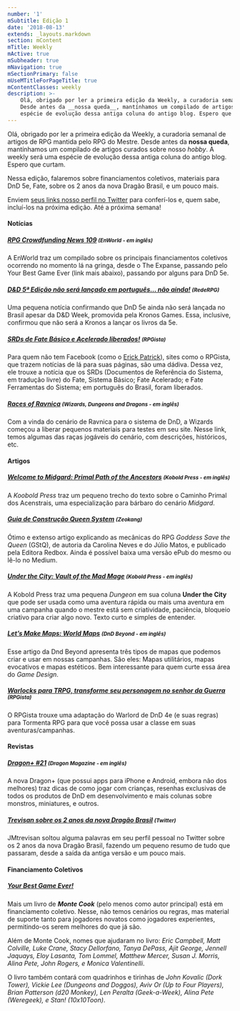 ```yaml
---
number: '1'
mSubtitle: Edição 1
date: '2018-08-13'
extends: _layouts.markdown
section: mContent
mTitle: Weekly
mActive: true
mSubheader: true
mNavigation: true
mSectionPrimary: false
mUseMTitleForPageTitle: true
mContentClasses: weekly
description: >-
    Olá, obrigado por ler a primeira edição da Weekly, a curadoria semanal de artigos de RPG mantida pelo RPG do Mestre. 
    Desde antes da __nossa queda__, mantínhamos um compilado de artigos curados sobre nosso _hobby_. A weekly será uma 
    espécie de evolução dessa antiga coluna do antigo blog. Espero que curtam.
---
```


Olá, obrigado por ler a primeira edição da Weekly, a curadoria semanal de artigos de RPG mantida pelo RPG do Mestre. 
Desde antes da __nossa queda__, mantínhamos um compilado de artigos curados sobre nosso _hobby_. A weekly será uma 
espécie de evolução dessa antiga coluna do antigo blog. Espero que curtam.

Nessa edição, falaremos sobre financiamentos coletivos, materiais para DnD 5e, Fate, sobre os 2 anos da nova Dragão 
Brasil, e um pouco mais.

Enviem [seus links nosso perfil no Twitter] para conferí-los e, quem sabe, incluí-los na próxima edição. Até a 
próxima semana!

#### Notícias

##### [RPG Crowdfunding News 109] <small>(EnWorld - em inglês)</small>
A EnWorld traz um compilado sobre os principais financiamentos coletivos ocorrendo no momento lá na gringa, desde o 
The Expanse, passando pelo Your Best Game Ever (link mais abaixo), passando por alguns para DnD 5e.

##### [D&D 5ª Edição não será lançado em português… não ainda!] <small>(RedeRPG)</small>
Uma pequena notícia confirmando que DnD 5e ainda não será lançada no Brasil apesar da D&D Week, promovida pela Kronos
 Games. Essa, inclusive, confirmou que não será a Kronos a lançar os livros da 5e.
 
##### [SRDs de Fate Básico e Acelerado liberados!] <small>(RPGista)</small>
Para quem não tem Facebook (como o [Erick Patrick]), sites como o RPGista, que trazem notícias de lá para suas 
páginas, são uma dádiva. Dessa vez, ele trouxe a notícia que os SRDs (Documentos de Referência do Sistema, em 
tradução livre) do Fate, Sistema Básico; Fate Acelerado; e Fate Ferramentas do Sistema; em português do Brasil, foram
 liberados.
 
##### [Races of Ravnica] <small>(Wizards, Dungeons and Dragons - em inglês)</small>
Com a vinda do cenário de Ravnica para o sistema de DnD, a Wizards começou a liberar pequenos materiais para testes 
em seu site. Nesse link, temos algumas das raças jogáveis do cenário, com descrições, históricos, etc.

#### Artigos

##### [Welcome to Midgard: Primal Path of the Ancestors] <small>(Kobold Press - em inglês)</small>
A *Koobold Press* traz um pequeno trecho do texto sobre o Caminho Primal dos Acenstrais, uma especialização para 
bárbaro do cenário *Midgard*.

##### [Guia de Construção Queen System] <small>(Zeokang)</small>
Ótimo e extenso artigo explicando as mecânicas do RPG *Goddess Save the Queen* (GStQ), de autoria da Carolina Neves e
 do Júlio Matos, e publicado pela Editora Redbox. Ainda é possível baixa uma versão ePub do mesmo ou lê-lo no Medium.
 
##### [Under the City: Vault of the Mad Mage] <small>(Kobold Press - em inglês)</small>
A Kobold Press traz uma pequena *Dungeon* em sua coluna __Under the City__ que pode ser usada como uma aventura 
rápida ou mais uma aventura em uma campanha quando o mestre está sem criatividade, paciência, bloqueio criativo para 
criar algo novo. Texto curto e simples de entender.

##### [Let’s Make Maps: World Maps] <small>(DnD Beyond - em inglês)</small>
Esse artigo da Dnd Beyond apresenta três tipos de mapas que podemos criar e usar em nossas campanhas. São eles: Mapas
 utilitários, mapas evocativos e mapas estéticos. Bem interessante para quem curte essa área do _Game Design_.

##### [Warlocks para TRPG, transforme seu personagem no senhor da Guerra] <small>(RPGista)</small>
O RPGista trouxe uma adaptação do Warlord de DnD 4e (e suas regras) para Tormenta RPG para que você possa usar a 
classe em suas aventuras/campanhas.

#### Revistas

##### [Dragon+ #21] <small>(Dragon Magazine - em inglês)</small>
A nova Dragon+ (que possui apps para iPhone e Android, embora não dos melhores) traz dicas de como jogar com 
crianças, resenhas exclusivas de todos os produtos de DnD em desenvolvimento e mais colunas sobre monstros, 
miniatures, e outros.

##### [Trevisan sobre os 2 anos da nova Dragão Brasil] <small>(Twitter)</small>
JMtrevisan soltou alguma palavras em seu perfil pessoal no Twitter sobre os 2 anos da nova Dragão Brasil, fazendo um 
pequeno resumo de tudo que passaram, desde a saída da antiga versão e um pouco mais.

#### Financiamento Coletivos

##### [Your Best Game Ever!]
Mais um livro de __*Monte Cook*__ (pelo menos como autor principal) está em financiamento coletivo. Nesse, não temos 
cenários ou regras, mas material de suporte tanto para jogadores novatos como jogadores experientes, permitindo-os 
serem melhores do que já são.

Além de Monte Cook, nomes que ajudaram no livro: _Eric Campbell, Matt Colville, Luke 
Crane, Stacy Dellorfano, Tanya DePass, Ajit George, Jennell Jaquays, Eloy Lasanta, Tom Lommel, Matthew Mercer, Susan J. 
Morris, Alina Pete, John Rogers, e Monica Valentinelli_.

O livro também contará com quadrinhos e tirinhas de _John Kovalic (Dork Tower), Vickie Lee (Dungeons and Doggos), Aviv 
Or (Up to Four Players), Brian Patterson (d20 Monkey), Len Peralta (Geek-a-Week), Alina Pete (Weregeek), e Stan! 
(10x10Toon)_.

[RPG Crowdfunding News 109]: http://www.enworld.org/forum/content.php?5525-RPG-Crowdfunding-News-109-The-Expanse-Fantasy-Trip-Your-Best-Game-Ever!-The-City-That-Dripped-Blood-5th-Edition-Players-Guide-to-Aihrde-Legacy-of-Darkness-Oddity-High-Cthulhu-Mythos-Cultist-Badges
[Dragon+ #21]: http://www.dragonmag.com/5.0/#!/article/116521/103647508?loadFresh=true&title=21_01_Issue%2021%20Cover
[Trevisan sobre os 2 anos da nova Dragão Brasil]: https://twitter.com/JMTrevisan/status/1030479839122403329
[Welcome to Midgard: Primal Path of the Ancestors]: https://koboldpress.com/welcome-to-midgard-primal-path-of-the-ancestors/
[Your Best Game Ever!]: https://www.kickstarter.com/projects/montecookgames/your-best-game-ever
[D&D 5ª Edição não será lançado em português… não ainda!]: https://www.rederpg.com.br/2018/08/14/dd-5a-edicao-nao-sera-lancado-em-portugues-nao-ainda/
[Under the City: Vault of the Mad Mage]: https://koboldpress.com/under-the-city-vault-of-the-mad-mage/
[Let’s Make Maps: World Maps]: https://www.dndbeyond.com/posts/297-lets-make-maps-world-maps
[Warlocks para TRPG, transforme seu personagem no senhor da Guerra]: http://rpgista.com.br/2018/08/18/warlord-para-trpg/
[Erick Patrick]: https://twitter.com/erickpatrick
[Races of Ravnica]: http://dnd.wizards.com/articles/unearthed-arcana/races-ravnica
[SRDs de Fate Básico e Acelerado liberados!]: http://rpgista.com.br/2018/08/15/srds-de-fate-rpg-basico-e-acelerado/
[Guia de Construção Queen System]: https://zeokang.wordpress.com/2018/08/15/guia-de-construcao-queen-system/
[seus links nosso perfil no Twitter]: https://twitter.com/rpgdm
